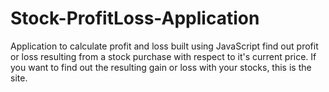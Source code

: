 # Stock-ProfitLoss-Application
Application to calculate profit and loss built using JavaScript find out profit or loss resulting from a stock purchase with respect to it's current price. If you want to find out the resulting gain or loss  with your stocks, this is the site.

